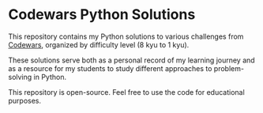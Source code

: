 # Codewars Python Solutions

This repository contains my Python solutions to various challenges from [Codewars](https://www.codewars.com/), organized by difficulty level (8 kyu to 1 kyu). 

These solutions serve both as a personal record of my learning journey and as a resource for my students to study different approaches to problem-solving in Python.

This repository is open-source. Feel free to use the code for educational purposes.
